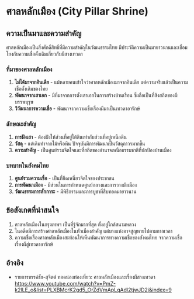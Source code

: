 # ศาลหลักเมือง (City Pillar Shrine)

## ความเป็นมาและความสำคัญ

ศาลหลักเมืองเป็นสิ่งศักดิ์สิทธิ์ที่มีความสำคัญในวัฒนธรรมไทย มีประวัติความเป็นมายาวนานและเชื่อมโยงกับความเชื่อดั้งเดิมเกี่ยวกับผีสางเทวดา

### ที่มาของศาลหลักเมือง

1. **ไม่ได้มาจากอินเดีย** - แม้หลายคนเข้าใจว่าศาลหลักเมืองมาจากอินเดีย แต่ความจริงแล้วเป็นความเชื่อดั้งเดิมของไทย
2. **พัฒนาจากเสาเอก** - มีที่มาจากการตั้งเสาเอกในการสร้างบ้านเรือน ซึ่งถือเป็นที่สิงสถิตของผีบรรพบุรุษ
3. **วิวัฒนาการความเชื่อ** - พัฒนาจากความเชื่อเรื่องผีมาเป็นเทวดาอารักษ์

### ลักษณะสำคัญ

1. **การฝังเสา** - ต้องฝังให้ส่วนที่อยู่ใต้ดินเท่ากับส่วนที่อยู่เหนือดิน
2. **วัสดุ** - แต่เดิมทำจากไม้หรือหิน ปัจจุบันมีการพัฒนาเป็นวัสดุถาวรมากขึ้น
3. **ความสำคัญ** - เป็นศูนย์รวมจิตใจและที่สถิตของอำนาจเหนือธรรมชาติที่ปกป้องบ้านเมือง

### บทบาทในสังคมไทย

1. **ศูนย์รวมความเชื่อ** - เป็นที่ยึดเหนี่ยวจิตใจของประชาชน
2. **การพัฒนาเมือง** - มีส่วนในการกำหนดศูนย์กลางและการวางผังเมือง
3. **วัฒนธรรมการสักการะ** - มีพิธีกรรมและการบูชาที่สืบทอดมายาวนาน

## ข้อสังเกตที่น่าสนใจ

1. ศาลหลักเมืองในกรุงเทพฯ เป็นที่รู้จักมากที่สุด ตั้งอยู่ใกล้สนามหลวง
2. ในอดีตมีการสร้างศาลหลักเมืองในหัวเมืองสำคัญ แต่บางแห่งอาจสูญหายไปตามกาลเวลา
3. ความเชื่อเรื่องศาลหลักเมืองสะท้อนให้เห็นพัฒนาการทางความเชื่อของสังคมไทย จากความเชื่อเรื่องผีสู่เทวดาอารักษ์

## อ้างอิง

- รายการขรรค์ชัย-สุจิตต์ ทอดน่องท่องเที่ยว: ศาลหลักเมืองและเรื่องผีสางเทวดา
https://www.youtube.com/watch?v=PmZ-k2lLE_o&list=PLXBMcrK2gd5_OrZdVmApLqAdl2tjwJD2j&index=9
